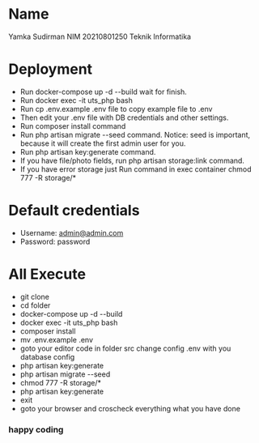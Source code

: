 # Name
Yamka Sudirman
NIM 20210801250
Teknik Informatika

# Deployment 
- Run docker-compose up -d --build wait for finish.
- Run docker exec -it uts_php bash
- Run cp .env.example .env file to copy example file to .env
- Then edit your .env file with DB credentials and other settings.
- Run composer install command
- Run php artisan migrate --seed command.
Notice: seed is important, because it will create the first admin user for you.
- Run php artisan key:generate command.
- If you have file/photo fields, run php artisan storage:link command.
- If you have error storage just Run command in exec container chmod 777 -R storage/*

# Default credentials
- Username: admin@admin.com
- Password: password

# All Execute
- git clone 
- cd folder
- docker-compose up -d --build
- docker exec -it uts_php bash
- composer install
- mv .env.example .env
- goto your editor code in folder src change config .env with you database config
- php artisan key:generate
- php artisan migrate --seed
- chmod 777 -R storage/*
- php artisan key:generate
- exit
- goto your browser and croscheck everything what you have done

### happy coding